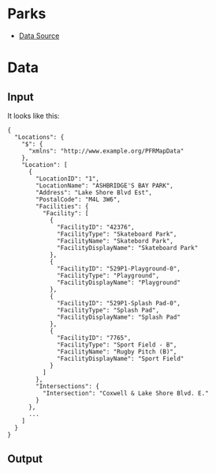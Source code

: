 # Parks

* [Data Source](http://www1.toronto.ca/City_Of_Toronto/Information_Technology/Open_Data/Data_Sets/Assets/Files/locations-20110725.xml)

# Data
## Input 

It looks like this:

    {
      "Locations": {
        "$": {
          "xmlns": "http://www.example.org/PFRMapData"
        },
        "Location": [
          {
            "LocationID": "1",
            "LocationName": "ASHBRIDGE'S BAY PARK",
            "Address": "Lake Shore Blvd Est",
            "PostalCode": "M4L 3W6",
            "Facilities": {
              "Facility": [
                {
                  "FacilityID": "42376",
                  "FacilityType": "Skateboard Park",
                  "FacilityName": "Skatebord Park",
                  "FacilityDisplayName": "Skateboard Park"
                },
                {
                  "FacilityID": "529P1-Playground-0",
                  "FacilityType": "Playground",
                  "FacilityDisplayName": "Playground"
                },
                {
                  "FacilityID": "529P1-Splash Pad-0",
                  "FacilityType": "Splash Pad",
                  "FacilityDisplayName": "Splash Pad"
                },
                {
                  "FacilityID": "7765",
                  "FacilityType": "Sport Field - B",
                  "FacilityName": "Rugby Pitch (B)",
                  "FacilityDisplayName": "Sport Field"
                }
              ]
            },
            "Intersections": {
              "Intersection": "Coxwell & Lake Shore Blvd. E."
            }
          },
          ...
        ]
      }
    }

## Output 
